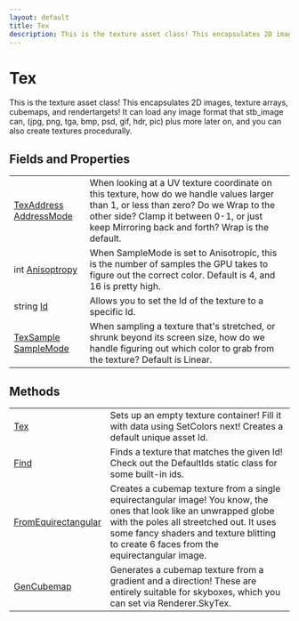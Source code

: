 ```yaml
---
layout: default
title: Tex
description: This is the texture asset class! This encapsulates 2D images, texture arrays, cubemaps, and rendertargets! It can load any image format that stb_image can, (jpg, png, tga, bmp, psd, gif, hdr, pic) plus more later on, and you can also create textures procedurally.
---
```

# Tex

This is the texture asset class! This encapsulates 2D images, texture arrays,
cubemaps, and rendertargets! It can load any image format that stb_image can, (jpg, png,
tga, bmp, psd, gif, hdr, pic) plus more later on, and you can also create textures
procedurally.


## Fields and Properties

|  |  |
|--|--|
|[TexAddress]({{site.url}}/Pages/Reference/TexAddress.html) [AddressMode]({{site.url}}/Pages/Reference/Tex/AddressMode.html)|When looking at a UV texture coordinate on this texture, how do we handle values larger than 1, or less than zero? Do we Wrap to the other side? Clamp it between 0-1, or just keep Mirroring back and forth? Wrap is the default.|
|int [Anisoptropy]({{site.url}}/Pages/Reference/Tex/Anisoptropy.html)|When SampleMode is set to Anisotropic, this is the number of samples the GPU takes to figure out the correct color. Default is 4, and 16 is pretty high.|
|string [Id]({{site.url}}/Pages/Reference/Tex/Id.html)|Allows you to set the Id of the texture to a specific Id.|
|[TexSample]({{site.url}}/Pages/Reference/TexSample.html) [SampleMode]({{site.url}}/Pages/Reference/Tex/SampleMode.html)|When sampling a texture that's stretched, or shrunk beyond its screen size, how do we handle figuring out which color to grab from the texture? Default is Linear.|



## Methods

|  |  |
|--|--|
|[Tex]({{site.url}}/Pages/Reference/Tex/Tex.html)|Sets up an empty texture container! Fill it with data using SetColors next! Creates a default unique asset Id.|
|[Find]({{site.url}}/Pages/Reference/Tex/Find.html)|Finds a texture that matches the given Id! Check out the DefaultIds static class for some built-in ids.|
|[FromEquirectangular]({{site.url}}/Pages/Reference/Tex/FromEquirectangular.html)|Creates a cubemap texture from a single equirectangular image! You know, the ones that look like an unwrapped globe with the poles all streetched out. It uses some fancy shaders and texture blitting to create 6 faces from the equirectangular image.|
|[GenCubemap]({{site.url}}/Pages/Reference/Tex/GenCubemap.html)|Generates a cubemap texture from a gradient and a direction! These are entirely suitable for skyboxes, which you can set via Renderer.SkyTex.|


